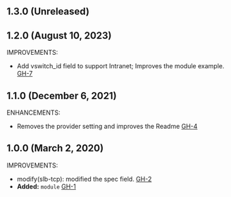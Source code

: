## 1.3.0 (Unreleased)
## 1.2.0 (August 10, 2023)
IMPROVEMENTS:

- Add vswitch_id field to support Intranet; Improves the module example. [GH-7](https://github.com/terraform-alicloud-modules/terraform-alicloud-slb-tcp/pull/7)

## 1.1.0 (December 6, 2021)

ENHANCEMENTS:

- Removes the provider setting and improves the Readme [GH-4](https://github.com/terraform-alicloud-modules/terraform-alicloud-slb-tcp/pull/4)

## 1.0.0 (March 2, 2020)

IMPROVEMENTS:

- modify(slb-tcp): modified the spec field. [GH-2](https://github.com/terraform-alicloud-modules/terraform-alicloud-slb-tcp/pull/2)
- **Added:** `module` [GH-1](https://github.com/terraform-alicloud-modules/terraform-alicloud-slb-tcp/pull/1)
